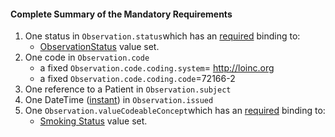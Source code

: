 #### Complete Summary of the Mandatory Requirements

1.  One status in `Observation.status`which has an [required](http://hl7.org/fhir/terminologies.html#required) binding to:
    -   [ObservationStatus] value set.
1.  One code in `Observation.code`
    -   a fixed `Observation.code.coding.system`= http://loinc.org
    -   a fixed `Observation.code.coding.code`=72166-2
1.  One reference to a Patient in `Observation.subject`
1.  One DateTime ([instant]) in `Observation.issued`
1.  One `Observation.valueCodeableConcept`which has an [required](http://hl7.org/fhir/terminologies.html#required) binding to:
    -   [Smoking Status] value set.





  [ObservationStatus]: http://hl7.org/fhir/ValueSet-observation-status.html
  [instant]: http://hl7.org/fhir/datatypes.html#instant
  [Smoking Status]: ValueSet-observation-ccdasmokingstatus.html
